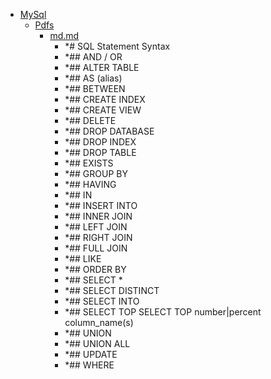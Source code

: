 - <a href = "E:\Node_projects\Node_Way\Education\src\Knowledge\MySql\cat.MySql\dir.MySql.md">MySql</a>
    - <a href = "E:\Node_projects\Node_Way\Education\src\Knowledge\MySql\Pdfs\cat.Pdfs\dir.Pdfs.md">Pdfs</a>
        - <a href = "E:\Node_projects\Node_Way\Education\src\Knowledge\MySql\Pdfs\md.md">md.md</a>
            - *# SQL Statement	Syntax
            - *## AND / OR
            - *## ALTER TABLE
            - *## AS (alias)
            - *## BETWEEN
            - *## CREATE INDEX
            - *## CREATE VIEW
            - *## DELETE	
            - *## DROP DATABASE
            - *## DROP INDEX
            - *## DROP TABLE
            - *## EXISTS
            - *## GROUP BY
            - *## HAVING
            - *## IN
            - *## INSERT INTO
            - *## INNER JOIN
            - *## LEFT JOIN
            - *## RIGHT JOIN
            - *## FULL JOIN
            - *## LIKE
            - *## ORDER BY	
            - *## SELECT *	
            - *## SELECT DISTINCT
            - *## SELECT INTO
            - *## SELECT TOP	SELECT TOP number|percent column_name(s)
            - *## UNION	
            - *## UNION ALL
            - *## UPDATE
            - *## WHERE
    
